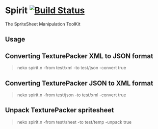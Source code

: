 Spirit [![Build Status](https://travis-ci.org/vpmedia/spirit.hx.png?branch=master)](https://travis-ci.org/vpmedia/spirit.hx)
======

The SpriteSheet Manipulation ToolKit

Usage
-----

## Converting TexturePacker XML to JSON format

> neko spirit.n -from test/xml -to test/json -convert true

## Converting TexturePacker JSON to XML format

> neko spirit.n -from test/json -to test/xml -convert true

## Unpack TexturePacker spritesheet

> neko spirit.n -from test/sheet -to test/temp -unpack true

